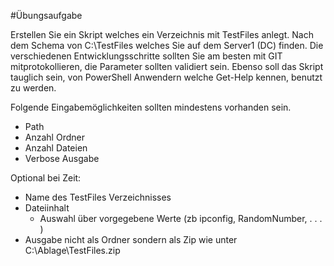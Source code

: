 #Übungsaufgabe

Erstellen Sie ein Skript welches ein Verzeichnis mit TestFiles anlegt. Nach dem Schema von C:\TestFiles welches Sie auf dem Server1 (DC) finden.
Die verschiedenen Entwicklungsschritte sollten Sie am besten mit GIT mitprotokollieren, die Parameter sollten validiert sein. Ebenso soll das 
Skript tauglich sein, von PowerShell Anwendern welche Get-Help kennen, benutzt zu werden.

Folgende Eingabemöglichkeiten sollten mindestens vorhanden sein.
* Path
* Anzahl Ordner
* Anzahl Dateien 
* Verbose Ausgabe

Optional bei Zeit:
* Name des TestFiles Verzeichnisses
* Dateiinhalt
    * Auswahl über vorgegebene Werte (zb ipconfig, RandomNumber, . . . )
* Ausgabe nicht als Ordner sondern als Zip wie unter C:\Ablage\TestFiles.zip